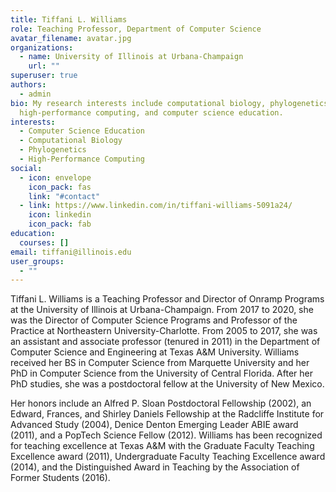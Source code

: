 ```yaml
---
title: Tiffani L. Williams
role: Teaching Professor, Department of Computer Science
avatar_filename: avatar.jpg
organizations:
  - name: University of Illinois at Urbana-Champaign
    url: ""
superuser: true
authors:
  - admin
bio: My research interests include computational biology, phylogenetics,
  high-performance computing, and computer science education.
interests:
  - Computer Science Education
  - Computational Biology
  - Phylogenetics
  - High-Performance Computing
social:
  - icon: envelope
    icon_pack: fas
    link: "#contact"
  - link: https://www.linkedin.com/in/tiffani-williams-5091a24/
    icon: linkedin
    icon_pack: fab
education:
  courses: []
email: tiffani@illinois.edu
user_groups:
  - ""
---
```

Tiffani L. Williams is a Teaching Professor and Director of Onramp Programs at the University of Illinois at Urbana-Champaign. From 2017 to 2020, she was the Director of Computer Science Programs and Professor of the Practice at Northeastern University-Charlotte. From 2005 to 2017, she was an assistant and associate professor (tenured in 2011) in the Department of Computer Science and Engineering at Texas A&M University. Williams received her BS in Computer Science from Marquette University and her PhD in Computer Science from the University of Central Florida. After her PhD studies, she was a postdoctoral fellow at the University of New Mexico.

Her honors include an Alfred P. Sloan Postdoctoral Fellowship (2002), an Edward, Frances, and Shirley Daniels Fellowship at the Radcliffe Institute for Advanced Study (2004), Denice Denton Emerging Leader ABIE award (2011), and a PopTech Science Fellow (2012). Williams has been recognized for teaching excellence at Texas A&M with the Graduate Faculty Teaching Excellence award (2011), Undergraduate Faculty Teaching Excellence award (2014), and the Distinguished Award in Teaching by the Association of Former Students (2016).